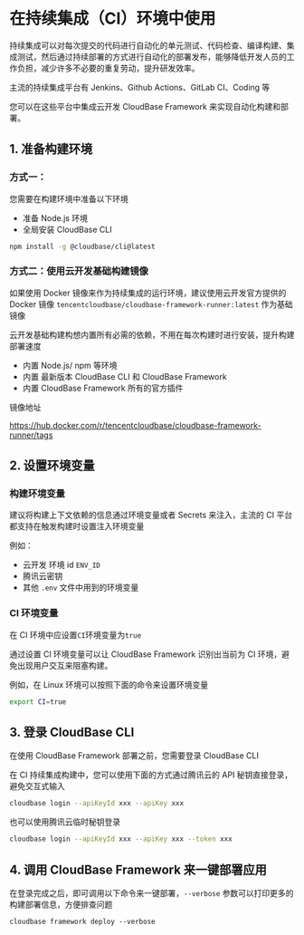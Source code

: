 # 在持续集成（CI）环境中使用

持续集成可以对每次提交的代码进行自动化的单元测试、代码检查、编译构建、集成测试，然后通过持续部署的方式进行自动化的部署发布，能够降低开发人员的工作负担，减少许多不必要的重复劳动，提升研发效率。

主流的持续集成平台有 Jenkins、Github Actions、GitLab CI、Coding 等

您可以在这些平台中集成云开发 CloudBase Framework 来实现自动化构建和部署。

## 1. 准备构建环境

### 方式一：

您需要在构建环境中准备以下环境

- 准备 Node.js 环境
- 全局安装 CloudBase CLI

```bash
npm install -g @cloudbase/cli@latest
```

### 方式二：使用云开发基础构建镜像

如果使用 Docker 镜像来作为持续集成的运行环境，建议使用云开发官方提供的 Docker 镜像 `tencentcloudbase/cloudbase-framework-runner:latest` 作为基础镜像

云开发基础构建构想内置所有必需的依赖，不用在每次构建时进行安装，提升构建部署速度

- 内置 Node.js/ npm 等环境
- 内置 最新版本 CloudBase CLI 和 CloudBase Framework
- 内置 CloudBase Framework 所有的官方插件

镜像地址

<https://hub.docker.com/r/tencentcloudbase/cloudbase-framework-runner/tags>

## 2. 设置环境变量

### 构建环境变量

建议将构建上下文依赖的信息通过环境变量或者 Secrets 来注入，主流的 CI 平台都支持在触发构建时设置注入环境变量

例如：

- 云开发 环境 id `ENV_ID`
- 腾讯云密钥
- 其他 `.env` 文件中用到的环境变量

### CI 环境变量

在 CI 环境中应设置`CI`环境变量为`true`

通过设置 CI 环境变量可以让 CloudBase Framework 识别出当前为 CI 环境，避免出现用户交互来阻塞构建。

例如，在 Linux 环境可以按照下面的命令来设置环境变量

```bash
export CI=true
```

## 3. 登录 CloudBase CLI

在使用 CloudBase Framework 部署之前，您需要登录 CloudBase CLI

在 CI 持续集成构建中，您可以使用下面的方式通过腾讯云的 API 秘钥直接登录，避免交互式输入

```bash
cloudbase login --apiKeyId xxx --apiKey xxx
```

也可以使用腾讯云临时秘钥登录

```bash
cloudbase login --apiKeyId xxx --apiKey xxx --token xxx
```

## 4. 调用 CloudBase Framework 来一键部署应用

在登录完成之后，即可调用以下命令来一键部署，`--verbose` 参数可以打印更多的构建部署信息，方便排查问题

```
cloudbase framework deploy --verbose
```
